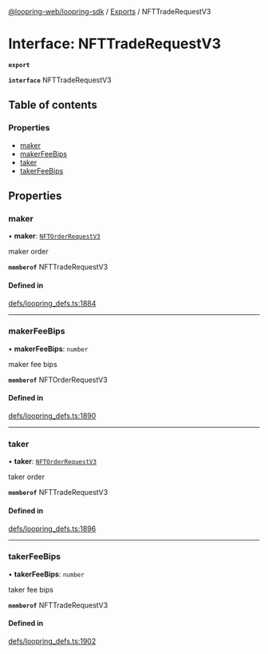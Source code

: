 [@loopring-web/loopring-sdk](../README.md) / [Exports](../modules.md) / NFTTradeRequestV3

# Interface: NFTTradeRequestV3

**`export`**

**`interface`** NFTTradeRequestV3

## Table of contents

### Properties

- [maker](NFTTradeRequestV3.md#maker)
- [makerFeeBips](NFTTradeRequestV3.md#makerfeebips)
- [taker](NFTTradeRequestV3.md#taker)
- [takerFeeBips](NFTTradeRequestV3.md#takerfeebips)

## Properties

### maker

• **maker**: [`NFTOrderRequestV3`](../modules.md#nftorderrequestv3)

maker order

**`memberof`** NFTTradeRequestV3

#### Defined in

[defs/loopring_defs.ts:1884](https://github.com/Loopring/loopring_sdk/blob/18accaa/src/defs/loopring_defs.ts#L1884)

___

### makerFeeBips

• **makerFeeBips**: `number`

maker fee bips

**`memberof`** NFTOrderRequestV3

#### Defined in

[defs/loopring_defs.ts:1890](https://github.com/Loopring/loopring_sdk/blob/18accaa/src/defs/loopring_defs.ts#L1890)

___

### taker

• **taker**: [`NFTOrderRequestV3`](../modules.md#nftorderrequestv3)

taker order

**`memberof`** NFTTradeRequestV3

#### Defined in

[defs/loopring_defs.ts:1896](https://github.com/Loopring/loopring_sdk/blob/18accaa/src/defs/loopring_defs.ts#L1896)

___

### takerFeeBips

• **takerFeeBips**: `number`

taker fee bips

**`memberof`** NFTTradeRequestV3

#### Defined in

[defs/loopring_defs.ts:1902](https://github.com/Loopring/loopring_sdk/blob/18accaa/src/defs/loopring_defs.ts#L1902)
